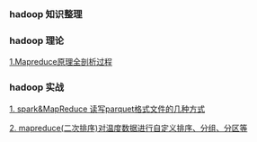 ### hadoop 知识整理

### hadoop 理论

[1.Mapreduce原理全剖析过程](https://github.com/yueyuanyang/knowledge/blob/master/hadoop/theory/part1.md)


### hadoop 实战

[1. spark&MapReduce 读写parquet格式文件的几种方式](https://github.com/yueyuanyang/knowledge/blob/master/hadoop/operation/part1.md)

[2. mapreduce(二次排序)对温度数据进行自定义排序、分组、分区等](https://github.com/yueyuanyang/knowledge/blob/master/hadoop/operation/part2.md)



